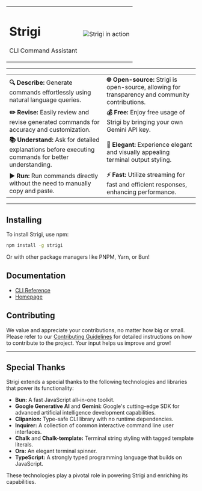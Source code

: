 <table>
  <tr>
    <td>
      <h1>Strigi</h1>
      <p>CLI Command Assistant</p>
    </td>
    <td><img src="https://raw.githubusercontent.com/neogaialab/strigi/main/docs/public/demo.gif" alt="Strigi in action"/></td>
  </tr>
</table>

---

<div align="center">
  <table>
    <tr>
      <td><strong>🔍 Describe:</strong> Generate commands effortlessly using natural language queries.</td>
      <td><strong>🌐 Open-source:</strong> Strigi is open-source, allowing for transparency and community contributions.</td>
    </tr>
    <tr>
      <td><strong>✏️ Revise:</strong> Easily review and revise generated commands for accuracy and customization.</td>
      <td><strong>💰 Free:</strong> Enjoy free usage of Strigi by bringing your own Gemini API key.</td>
    </tr>
    <tr>
      <td><strong>📚 Understand:</strong> Ask for detailed explanations before executing commands for better understanding.</td>
      <td><strong>🎨 Elegant:</strong> Experience elegant and visually appealing terminal output styling.</td>
    </tr>
    <tr>
      <td><strong>▶️ Run:</strong> Run commands directly without the need to manually copy and paste.</td>
      <td><strong>⚡ Fast:</strong> Utilize streaming for fast and efficient responses, enhancing performance.</td>
    </tr>
  </table>
</div>

---

## Installing

To install Strigi, use npm:

```bash
npm install -g strigi
```

Or with other package managers like PNPM, Yarn, or Bun!

## Documentation

- [CLI Reference](https://neogaialab.github.io/strigi/reference/cli.html)
- [Homepage](https://neogaialab.github.io/strigi/)

## Contributing

We value and appreciate your contributions, no matter how big or small. Please refer to our [Contributing Guidelines](CONTRIBUTING.md) for detailed instructions on how to contribute to the project. Your input helps us improve and grow!

---

## Special Thanks

Strigi extends a special thanks to the following technologies and libraries that power its functionality:

- **Bun:** A fast JavaScript all-in-one toolkit.
- **Google Generative AI** and **Gemini:** Google's cutting-edge SDK for advanced artificial intelligence development capabilities.
- **Clipanion:** Type-safe CLI library with no runtime dependencies.
- **Inquirer:** A collection of common interactive command line user interfaces.
- **Chalk** and **Chalk-template:** Terminal string styling with tagged template literals.
- **Ora:** An elegant terminal spinner.
- **TypeScript:** A strongly typed programming language that builds on JavaScript.

These technologies play a pivotal role in powering Strigi and enriching its capabilities.
